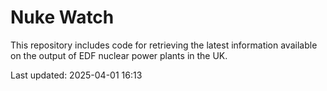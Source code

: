 # Nuke Watch

This repository includes code for retrieving the latest information available on the output of EDF nuclear power plants in the UK.

Last updated: 2025-04-01 16:13